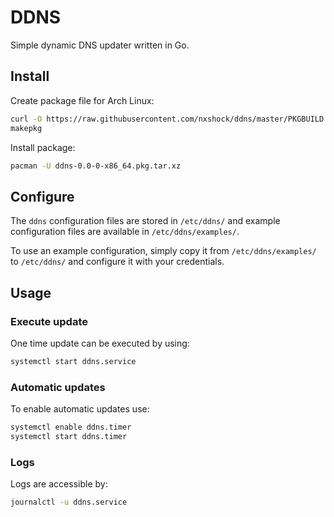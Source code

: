 # DDNS

Simple dynamic DNS updater written in Go.

## Install

Create package file for Arch Linux:

```sh
curl -O https://raw.githubusercontent.com/nxshock/ddns/master/PKGBUILD
makepkg
```

Install package:

```sh
pacman -U ddns-0.0-0-x86_64.pkg.tar.xz
```

## Configure

The `ddns` configuration files are stored in `/etc/ddns/` and example
configuration files are available in `/etc/ddns/examples/`.

To use an example configuration, simply copy it from `/etc/ddns/examples/` to
`/etc/ddns/` and configure it with your credentials.

## Usage

### Execute update

One time update can be executed by using:

```sh
systemctl start ddns.service
```

### Automatic updates

To enable automatic updates use:

```sh
systemctl enable ddns.timer
systemctl start ddns.timer
```

### Logs

Logs are accessible by:

```sh
journalctl -u ddns.service
```
